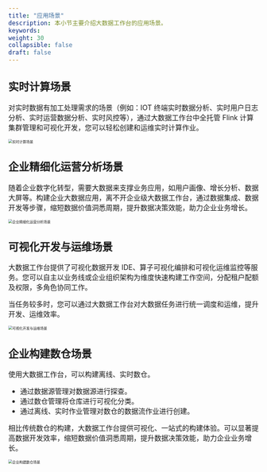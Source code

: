```yaml
---
title: "应用场景"
description: 本小节主要介绍大数据工作台的应用场景。 
keywords:  
weight: 30
collapsible: false
draft: false
---
```


## 实时计算场景

对实时数据有加工处理需求的场景（例如：IOT 终端实时数据分析、实时用户日志分析、实时运营数据分析、实时风控等），通过大数据工作台中全托管 Flink 计算集群管理和可视化开发，您可以轻松创建和运维实时计算作业。

<img src="/bigdata/dataomnis/_images/intro_scenes_01.png" alt="实时计算场景" style="zoom:50%;" />

## 企业精细化运营分析场景

随着企业数字化转型，需要大数据来支撑业务应用，如用户画像、增长分析、数据大屏等。构建企业大数据应用，离不开企业级大数据工作台，通过数据集成、数据开发等步骤，缩短数据价值洞悉周期，提升数据决策效能，助力企业业务增长。

<img src="/bigdata/dataomnis/_images/inrto_scenes_02.png" alt="企业精细化运营分析场景" style="zoom:50%;" />

## 可视化开发与运维场景

大数据工作台提供了可视化数据开发 IDE、算子可视化编排和可视化运维监控等服务。您可以自主以业务线或企业组织架构为维度快速构建工作空间，分配租户配额及权限，多角色协同工作。

当任务较多时，您可以通过大数据工作台对大数据任务进行统一调度和运维，提升开发、运维效率。

<img src="/bigdata/dataomnis/_images/intro_scenes_03.png" alt="可视化开发与运维场景" style="zoom:50%;" />

## 企业构建数仓场景

使用大数据工作台，可以构建离线、实时数仓。

- 通过数据源管理对数据源进行探查。
- 通过数仓管理将仓库进行可视化分类。
- 通过离线、实时作业管理对数仓的数据流作业进行创建。

相比传统数仓的构建，大数据工作台提供可视化、一站式的构建体验。可以显著提高数据开发效率，缩短数据价值洞悉周期，提升数据决策效能，助力企业业务增长。

<img src="/bigdata/dataomnis/_images/intro_scenes_04.png" alt="企业构建数仓场景" style="zoom:50%;" />